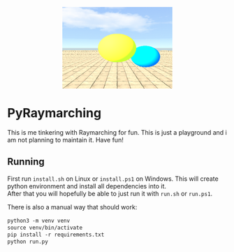 <p align="center">
<img align="center" width="50%" src="preview.png">
</p>

# PyRaymarching
This is me tinkering with Raymarching for fun. This is just a playground and i am not planning to maintain it. Have fun!  
  
## Running
First run `install.sh` on Linux or `install.ps1` on Windows. This will create python environment and install all dependencies into it.  
After that you will hopefully be able to just run it with `run.sh` or `run.ps1`.
  
There is also a manual way that should work:  
```
python3 -m venv venv
source venv/bin/activate
pip install -r requirements.txt
python run.py
```

